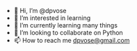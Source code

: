 - 👋 Hi, I’m @dpvose
- 👀 I’m interested in learning
- 🌱 I’m currently learning many things
- 💞️ I’m looking to collaborate on Python
- 📫 How to reach me dpvose@gmail.com

<!---
dpvose/dpvose is a ✨ special ✨ repository because its `README.md` (this file) appears on your GitHub profile.
You can click the Preview link to take a look at your changes.
--->
